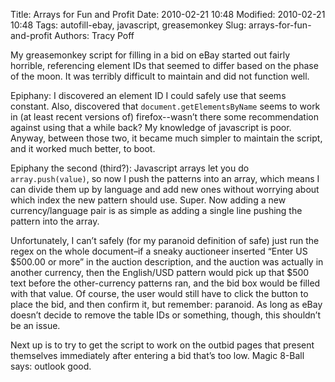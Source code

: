 Title: Arrays for Fun and Profit
Date: 2010-02-21 10:48
Modified: 2010-02-21 10:48
Tags: autofill-ebay, javascript, greasemonkey
Slug: arrays-for-fun-and-profit
Authors: Tracy Poff

My greasemonkey script for filling in a bid on eBay started out fairly horrible,
referencing element IDs that seemed to differ based on the phase of the moon.
It was terribly difficult to maintain and did not function well.

Epiphany: I discovered an element ID I could safely use that seems constant.
Also, discovered that `document.getElementsByName` seems to work in (at least
recent versions of) firefox--wasn’t there some recommendation against using that
a while back? My knowledge of javascript is poor. Anyway, between those two, it
became much simpler to maintain the script, and it worked much better, to boot.

Epiphany the second (third?): Javascript arrays let you do `array.push(value)`,
so now I push the patterns into an array, which means I can divide them up by
language and add new ones without worrying about which index the new pattern
should use. Super. Now adding a new currency/language pair is as simple as
adding a single line pushing the pattern into the array.

Unfortunately, I can’t safely (for my paranoid definition of safe) just run the
regex on the whole document–if a sneaky auctioneer inserted “Enter US $500.00 or
more” in the auction description, and the auction was actually in another
currency, then the English/USD pattern would pick up that $500 text before the
other-currency patterns ran, and the bid box would be filled with that value. Of
course, the user would still have to click the button to place the bid, and then
confirm it, but remember: paranoid. As long as eBay doesn’t decide to remove the
table IDs or something, though, this shouldn’t be an issue.

Next up is to try to get the script to work on the outbid pages that present
themselves immediately after entering a bid that’s too low. Magic 8-Ball says:
outlook good.
